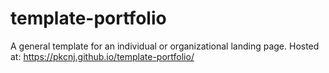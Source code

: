 # template-portfolio
A general template for an individual or organizational landing page.
Hosted at: https://pkcnj.github.io/template-portfolio/
